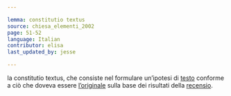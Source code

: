 ```yaml
---

lemma: constitutio textus
source: chiesa_elementi_2002
page: 51-52
language: Italian
contributor: elisa
last_updated_by: jesse

---
```

la constitutio textus, che consiste nel formulare un’ipotesi di [testo](text.html) conforme a ciò che doveva essere [l’originale](original.html) sulla base dei risultati della [recensio](recensio.html).
